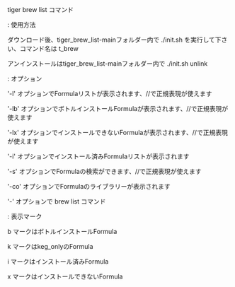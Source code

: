 tiger brew list コマンド

: 使用方法

ダウンロード後、tiger_brew_list-mainフォルダー内で ./init.sh を実行して下さい、コマンド名は t_brew

アンインストールはtiger_brew_list-mainフォルダー内で ./init.sh unlink

: オプション

'-l' オプションでFormulaリストが表示されます、//で正規表現が使えます

'-lb' オプションでボトルインストールFormulaが表示されます、//で正規表現が使えます

'-lx' オプションでインストールできないFormulaが表示されます、//で正規表現が使えます

'-i' オプションでインストール済みFormulaリストが表示されます

'-s' オプションでFormulaの検索ができます、//で正規表現が使えます

'-co' オプションでFormulaのライブラリーが表示されます

'-' オプションで brew list コマンド

: 表示マーク

b マークはボトルインストールFormula

k マークはkeg_onlyのFormula

i マークはインストール済みFormula

x マークはインストールできないFormula
